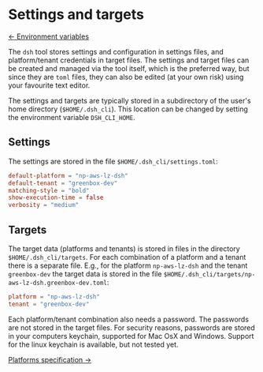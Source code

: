 # Settings and targets

[&#x2190; Environment variables](environment_variables.md)

The `dsh` tool stores settings and configuration in settings files,
and platform/tenant credentials in target files.
The settings and target files can be created and managed via the tool itself,
which is the preferred way,
but since they are `toml` files, they can also be edited (at your own risk)
using your favourite text editor.

The settings and targets are typically stored in a subdirectory of the user's home directory
(`$HOME/.dsh_cli`).
This location can be changed by setting the environment variable `DSH_CLI_HOME`.

## Settings

The settings are stored in the file `$HOME/.dsh_cli/settings.toml`:

```toml
default-platform = "np-aws-lz-dsh"
default-tenant = "greenbox-dev"
matching-style = "bold"
show-execution-time = false
verbosity = "medium"
```

## Targets

The target data (platforms and tenants) is stored in files in the directory
`$HOME/.dsh_cli/targets`.
For each combination of a platform and a tenant there is a separate file.
E.g., for the platform `np-aws-lz-dsh` and the tenant `greenbox-dev` the target data is stored in
the file `$HOME/.dsh_cli/targets/np-aws-lz-dsh.greenbox-dev.toml`:

```toml
platform = "np-aws-lz-dsh"
tenant = "greenbox-dev"
```

Each platform/tenant combination also needs a password.
The passwords are not stored in the target files.
For security reasons, passwords are stored in your computers keychain,
supported for Mac OsX and Windows.
Support for the linux keychain is available, but not tested yet.

[Platforms specification &#x2192;](platforms-specification.md)
